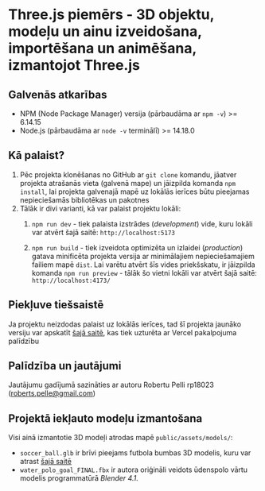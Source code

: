 # Three.js piemērs - 3D objektu, modeļu un ainu izveidošana, importēšana un animēšana, izmantojot Three.js

## Galvenās atkarības
- NPM (Node Package Manager) versija (pārbaudāma ar `npm -v`) >= 6.14.15
- Node.js (pārbaudāma ar `node -v` terminālī) >= 14.18.0

## Kā palaist?
1. Pēc projekta klonēšanas no GitHub ar `git clone` komandu, jāatver projekta atrašanās vieta (galvenā mape) un jāizpilda komanda `npm install`, lai projekta galvenajā mapē uz lokālās ierīces būtu pieejamas nepieciešamās bibliotēkas un pakotnes
2. Tālāk ir divi varianti, kā var palaist projektu lokāli:
    1. `npm run dev` - tiek palaista izstrādes (_development_) vide, kuru lokāli var atvērt šajā saitē: `http://localhost:5173`
    
    2. `npm run build` - tiek izveidota optimizēta un izlaidei (_production_) gatava minificēta projekta versija ar minimālajiem nepieciešamajiem failiem mapē `dist`. Lai varētu atvērt šīs vides priekšskatu, ir jāizpilda komanda `npm run preview` - tālāk šo vietni lokāli var atvērt šajā saitē: `http://localhost:4173/`

## Piekļuve tiešsaistē
Ja projektu neizdodas palaist uz lokālās ierīces, tad šī projekta jaunāko versiju var apskatīt [šajā saitē](`https://robertspelle-svelte-3d-threejs-viewer-demo.vercel.app/`), kas tiek uzturēta ar Vercel pakalpojuma palīdzību


## Palīdzība un jautājumi
Jautājumu gadījumā sazināties ar autoru Robertu Pelli rp18023 (roberts.pelle@gmail.com)

## Projektā iekļauto modeļu izmantošana
Visi ainā izmantotie 3D modeļi atrodas mapē `public/assets/models/`:
* `soccer_ball.glb` ir brīvi pieejams futbola bumbas 3D modelis, kuru var atrast [šajā saitē](https://sketchfab.com/3d-models/soccer-ball-a51de12e975a425184496fbabc728ca3)
* `water_polo_goal_FINAL.fbx` ir autora oriģināli veidots ūdenspolo vārtu modelis programmatūrā _Blender 4.1._